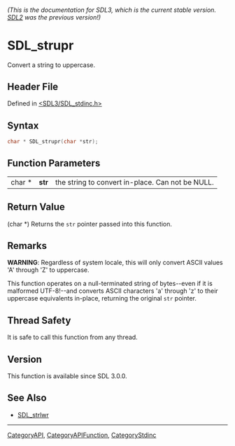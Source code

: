 ###### (This is the documentation for SDL3, which is the current stable version. [SDL2](https://wiki.libsdl.org/SDL2/) was the previous version!)
# SDL_strupr

Convert a string to uppercase.

## Header File

Defined in [<SDL3/SDL_stdinc.h>](https://github.com/libsdl-org/SDL/blob/main/include/SDL3/SDL_stdinc.h)

## Syntax

```c
char * SDL_strupr(char *str);
```

## Function Parameters

|        |         |                                                  |
| ------ | ------- | ------------------------------------------------ |
| char * | **str** | the string to convert in-place. Can not be NULL. |

## Return Value

(char *) Returns the `str` pointer passed into this function.

## Remarks

**WARNING**: Regardless of system locale, this will only convert ASCII
values 'A' through 'Z' to uppercase.

This function operates on a null-terminated string of bytes--even if it is
malformed UTF-8!--and converts ASCII characters 'a' through 'z' to their
uppercase equivalents in-place, returning the original `str` pointer.

## Thread Safety

It is safe to call this function from any thread.

## Version

This function is available since SDL 3.0.0.

## See Also

- [SDL_strlwr](SDL_strlwr)

----
[CategoryAPI](CategoryAPI), [CategoryAPIFunction](CategoryAPIFunction), [CategoryStdinc](CategoryStdinc)

